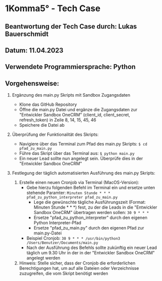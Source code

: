 # 1Komma5° - Tech Case

## Beantwortung der Tech Case durch: Lukas Bauerschmidt
## Datum: 11.04.2023
## Verwendete Programmiersprache: Python

## Vorgehensweise:

1. Ergänzung des main.py Skripts mit Sandbox Zugangsdaten
   - Klone das GitHub Repository
   - Öffne die main.py Datei und ergänze die Zugangsdaten zur "Entwickler Sandbox OneCRM" (client_id, client_secret, refresh_token) in Zeile 8, 14, 15, 45, 46
   - Speichere die Datei ab

2. Überprüfung der Funktionalität des Skripts:
   - Navigiere über das Terminal zum Pfad des main.py Skripts: `$ cd pfad_zu_main.py`
   - Führe das Skript über das Terminal aus: `$ python main.py`
   - Ein neuer Lead sollte nun angelegt sein. Überprüfe dies in der "Entwickler Sandbox OneCRM"

3. Festlegung der täglich automatisierten Ausführung des main.py Skripts:
   1. Erstelle einen neuen Cronjob via Terminal (MacOS-Version):
      - Gebe hierzu folgenden Befehl im Terminal ein und ersetze unten stehende Paramter: `Minuten Stunde * * * pfad_zu_python_interpreter pfad_zu_main.py`
        - Lege die gewünschte tägliche Ausführungszeit (Format: Minuten Stunde * * *) fest, zu der die Leads in die "Entwickler Sandbox OneCRM" übertragen werden sollen: `30 9 * * *`
        - Ersetze "pfad_zu_python_interpreter" durch den eigenen Python Interpreter-Pfad
        - Ersetze "pfad_zu_main.py" durch den eigenen Pfad zur main.py-Datei
      - Beispiel Cronjob: `30 9 * * * /usr/bin/python3 /Users/Benutzer/Documents/main.py`
      - Nach der Ausführung des Befehls sollte zukünftig ein neuer Lead täglich um 9.30 Uhr in der in der "Entwickler Sandbox OneCRM" angelegt werden
   2. Hinweis: Stelle sicher, dass der Cronjob die erforderlichen Berechtigungen hat, um auf alle Dateien oder Verzeichnisse zuzugreifen, die vom Skript benötigt werden